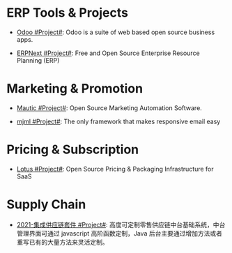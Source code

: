 # ERP Tools & Projects

- [Odoo #Project#](https://github.com/odoo/odoo): Odoo is a suite of web based open source business apps.

- [ERPNext #Project#](https://github.com/frappe/erpnext): Free and Open Source Enterprise Resource Planning (ERP)

# Marketing & Promotion

- [Mautic #Project#](https://github.com/mautic/mautic): Open Source Marketing Automation Software.

- [mjml #Project#](https://mjml.io/): The only framework that makes responsive email easy

# Pricing & Subscription

- [Lotus #Project#](https://github.com/uselotus/lotus): Open Source Pricing & Packaging Infrastructure for SaaS

# Supply Chain

- [2021-集成供应链套件 #Project#](https://github.com/doublechaintech/scm-biz-suite): 高度可定制零售供应链中台基础系统，中台管理界面可通过 javascript 高阶函数定制，Java 后台主要通过增加方法或者重写已有的大量方法来灵活定制。
